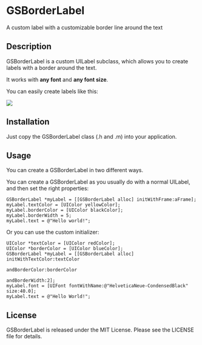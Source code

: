 GSBorderLabel
=============

A custom label with a customizable border line around the text


Description
-----------
GSBorderLabel is a custom UILabel subclass, which allows you to create labels with a border around the text. 

It works with **any font** and **any font size**.

You can easily create labels like this:

![](https://raw.github.com/JJSaccolo/GSBorderLabel/master/Screenshot/example.png)


Installation
------------
Just copy the GSBorderLabel class (.h and .m) into your application.


Usage
-----

You can create a GSBorderLabel in two different ways.

You can create a GSBorderLabel as you usually do with a normal UILabel, and then set the right properties:
    
    GSBorderLabel *myLabel = [[GSBorderLabel alloc] initWithFrame:aFrame];
    myLabel.textColor = [UIColor yellowColor];
    myLabel.borderColor = [UIColor blackColor];
    myLabel.borderWidth = 5;
    myLabel.text = @"Hello world!";

Or you can use the custom initializer:

    UIColor *textColor = [UIColor redColor];
    UIColor *borderColor = [UIColor blueColor];
    GSBorderLabel *myLabel = [[GSBorderLabel alloc] initWithTextColor:textColor
                                                             andBorderColor:borderColor
                                                             andBorderWidth:2];
    myLabel.font = [UIFont fontWithName:@"HelveticaNeue-CondensedBlack" size:40.0];
    myLabel.text = @"Hello World!";


License
-------

GSBorderLabel is released under the MIT License. Please see the LICENSE file for details.